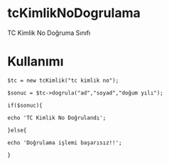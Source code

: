 # tcKimlikNoDogrulama
TC Kimlik No Doğruma Sınıfı

# Kullanımı 

`$tc = new tcKimlik("tc kimlik no");`

`$sonuc = $tc->dogrula("ad","soyad","doğum yılı");`

`if($sonuc){`

  `echo 'TC Kimlik No Doğrulandı';`
  
`}else{`

  `echo 'Doğrulama işlemi başarısız!!';`
  
`}`
	
